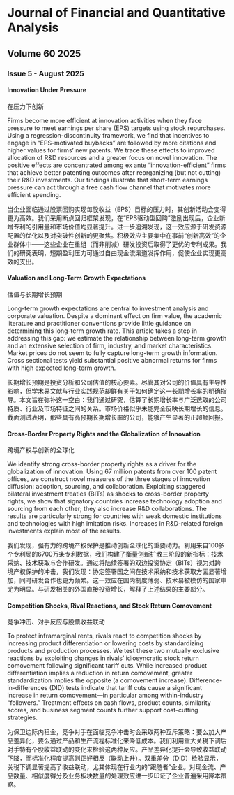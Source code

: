 # Journal of Financial and Quantitative Analysis

## Volume 60 2025

### Issue 5 - August 2025

#### Innovation Under Pressure

在压力下创新

Firms become more efficient at innovation activities when they face pressure to meet earnings per share (EPS) targets using stock repurchases. Using a regression-discontinuity framework, we find that incentives to engage in “EPS-motivated buybacks” are followed by more citations and higher values for firms’ new patents. We trace these effects to improved allocation of R&D resources and a greater focus on novel innovation. The positive effects are concentrated among ex ante “innovation-efficient” firms that achieve better patenting outcomes after reorganizing (but not cutting) their R&D investments. Our findings illustrate that short-term earnings pressure can act through a free cash flow channel that motivates more efficient spending.

当企业面临通过股票回购实现每股收益（EPS）目标的压力时，其创新活动会变得更为高效。我们采用断点回归框架发现，在“EPS驱动型回购”激励出现后，企业新增专利的引用量和市场价值均显著提升。进一步追溯发现，这一效应源于研发资源配置的优化以及对突破性创新的更聚焦。积极效应主要集中在事前“创新高效”的企业群体中——这些企业在重组（而非削减）研发投资后取得了更优的专利成果。我们的研究表明，短期盈利压力可通过自由现金流渠道发挥作用，促使企业实现更高效的支出。

#### Valuation and Long-Term Growth Expectations

估值与长期增长预期

Long-term growth expectations are central to investment analysis and corporate valuation. Despite a dominant effect on firm value, the academic literature and practitioner conventions provide little guidance on determining this long-term growth rate. This article takes a step in addressing this gap: we estimate the relationship between long-term growth and an extensive selection of firm, industry, and market characteristics. Market prices do not seem to fully capture long-term growth information. Cross sectional tests yield substantial positive abnormal returns for firms with high expected long-term growth.

长期增长预期是投资分析和公司估值的核心要素。尽管其对公司的价值具有主导性影响，但学术界文献与行业实践规范却鲜有关于如何确定这一长期增长率的明确指导。本文旨在弥补这一空白：我们通过研究，估算了长期增长率与广泛选取的公司特质、行业及市场特征之间的关系。市场价格似乎未能完全反映长期增长的信息。截面测试表明，那些具有高预期长期增长率的公司，能够产生显著的正超额回报。

#### Cross-Border Property Rights and the Globalization of Innovation

跨境产权与创新的全球化

We identify strong cross-border property rights as a driver for the globalization of innovation. Using 67 million patents from over 100 patent offices, we construct novel measures of the three stages of innovation diffusion: adoption, sourcing, and collaboration. Exploiting staggered bilateral investment treaties (BITs) as shocks to cross-border property rights, we show that signatory countries increase technology adoption and sourcing from each other; they also increase R&D collaborations. The results are particularly strong for countries with weak domestic institutions and technologies with high imitation risks. Increases in R&D-related foreign investments explain most of the results.

我们发现，强有力的跨境产权保护是推动创新全球化的重要动力。利用来自100多个专利局的6700万条专利数据，我们构建了衡量创新扩散三阶段的新指标：技术采纳、技术获取与合作研发。通过将陆续签署的双边投资协定（BITs）视为对跨境产权保护的冲击，我们发现：协定签署国之间在技术采纳和技术获取方面显著增加，同时研发合作也更为频繁。这一效应在国内制度薄弱、技术易被模仿的国家中尤为明显。与研发相关的外国直接投资增长，解释了上述结果的主要部分。

#### Competition Shocks, Rival Reactions, and Stock Return Comovement

竞争冲击、对手反应与股票收益联动

To protect inframarginal rents, rivals react to competition shocks by increasing product differentiation or lowering costs by standardizing products and production processes. We test these two mutually exclusive reactions by exploiting changes in rivals’ idiosyncratic stock return comovement following significant tariff cuts. While increased product differentiation implies a reduction in return comovement, greater standardization implies the opposite (a comovement increase). Difference-in-differences (DID) tests indicate that tariff cuts cause a significant increase in return comovement—in particular among within-industry “followers.” Treatment effects on cash flows, product counts, similarity scores, and business segment counts further support cost-cutting strategies.

为保卫边际内租金，竞争对手在面临竞争冲击时会采取两种互斥策略：要么加大产品差异化，要么通过产品和生产流程标准化来降低成本。我们利用重大关税下调后对手特有个股收益联动的变化来检验这两种反应。产品差异化提升会导致收益联动下降，而标准化程度提高则正好相反（联动上升）。双重差分（DID）检验显示，关税下调显著提高了收益联动，尤其体现在行业内的“跟随者”企业。对现金流、产品数量、相似度得分及业务板块数量的处理效应进一步印证了企业普遍采用降本策略。
